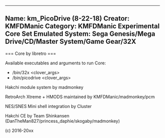-----------------------
Name: km_PicoDrive (8-22-18)
Creator: KMFDManic
Category: KMFDManic Experimental Core Set
Emulated System: Sega Genesis/Mega Drive/CD/Master System/Game Gear/32X
-----------------------
=== Core by libretro ===

Available executables and arguments to run Core:
- /bin/32x <rom> <clover_args>
- /bin/picodrive <rom> <clover_args>

Hakchi module system by madmonkey

RetroArch Xtreme + HMODS maintained by KMFDManic/madmonkey/pcm

NES/SNES Mini shell integration by Cluster

Hakchi CE by Team Shinkansen (DanTheMan827/princess_daphie/skogaby/madmonkey)

(c) 2016-20xx
